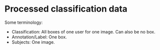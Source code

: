 # Processed classification data

Some terminology:

- Classification: All boxes of one user for one image. Can also be no box.
- Annotation/Label: One box.
- Subjects: One image.